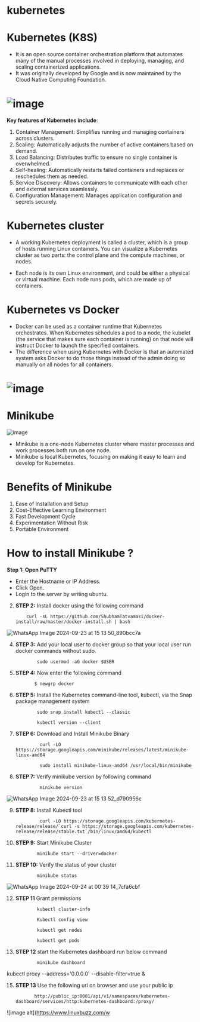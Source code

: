# kubernetes
# Kubernetes (K8S)
- It is an open source container orchestration platform that automates many of the manual processes involved in deploying, managing, and scaling containerized applications.
-  It was originally developed by Google and is now maintained by the Cloud Native Computing Foundation.


# ![image](https://github.com/user-attachments/assets/2324a0f7-0072-42f3-a614-b5b984bfcabf)


**Key features of Kubernetes include**:
1. Container Management: Simplifies running and managing containers across clusters.
2. Scaling: Automatically adjusts the number of active containers based on demand.
3. Load Balancing: Distributes traffic to ensure no single container is overwhelmed.
4. Self-healing: Automatically restarts failed containers and replaces or reschedules them as needed.
5. Service Discovery: Allows containers to communicate with each other and external services seamlessly.
6. Configuration Management: Manages application configuration and secrets securely.

# Kubernetes cluster
- A working Kubernetes deployment is called a cluster, which is a group of hosts running Linux containers. You can visualize a Kubernetes cluster as two parts: the control plane and the compute machines, or nodes.

- Each node is its own Linux environment, and could be either a physical or virtual machine. Each node runs pods, which are made up of containers.

# Kubernetes vs Docker
- Docker can be used as a container runtime that Kubernetes orchestrates. When Kubernetes schedules a pod to a node, the kubelet (the service that makes sure each container is running) on that node will instruct Docker to launch the specified containers.
- The difference when using Kubernetes with Docker is that an automated system asks Docker to do those things instead of the admin doing so manually on all nodes for all containers.

# ![image](https://github.com/user-attachments/assets/3e873b57-b536-44d0-8406-1f00faf3bbc1)

# Minikube
![image](https://github.com/user-attachments/assets/d13159ed-cc18-4267-b491-4323cb9ec9c6)

- Minikube is a one-node Kubernetes cluster where master processes and work processes both run on one node.
- Minikube is local Kubernetes, focusing on making it easy to learn and develop for Kubernetes.

# Benefits of Minikube
1. Ease of Installation and Setup
2. Cost-Effective Learning Environment
3. Fast Development Cycle
4. Experimentation Without Risk
5. Portable Environment

# How to install Minikube ?
**Step 1: Open PuTTY**          
 - Enter the Hostname or IP Address.       
 - Click Open.      
 - Login to the server by writing ubuntu.       

2. **STEP 2:** Install docker using the following command

           curl -sL https://github.com/ShubhamTatvamasi/docker-install/raw/master/docker-install.sh | bash

![WhatsApp Image 2024-09-23 at 15 13 50_890bcc7a](https://github.com/user-attachments/assets/6a62086d-595f-4ea4-abae-109fdb571018)


4. **STEP 3:**  Add your local user to docker group so that your local user run docker commands without sudo.

               sudo usermod -aG docker $USER

5. **STEP 4:** Now enter the following command

              $ newgrp docker

6. **STEP 5:** Install the Kubernetes command-line tool, kubectl, via the Snap package management system

               sudo snap install kubectl --classic

               kubectl version --client

7. **STEP 6:** Download and Install Minikube Binary

                curl -LO https://storage.googleapis.com/minikube/releases/latest/minikube-linux-amd64

                sudo install minikube-linux-amd64 /usr/local/bin/minikube

8. **STEP 7:** Verify minikube version by following command

                minikube version

![WhatsApp Image 2024-09-23 at 15 13 52_d790956c](https://github.com/user-attachments/assets/5da6aaac-b513-44c0-b895-9fffe50c0fb8)

9. **STEP 8:** Install Kubectl tool

                curl -LO https://storage.googleapis.com/kubernetes-release/release/`curl -s https://storage.googleapis.com/kubernetes-release/release/stable.txt`/bin/linux/amd64/kubectl

10. **STEP 9:** Start Minikube Cluster

                minikube start --driver=docker

11. **STEP 10:** Verify the status of your cluster

                minikube status

![WhatsApp Image 2024-09-24 at 00 39 14_7cfa6cbf](https://github.com/user-attachments/assets/104cb600-c576-42b9-812a-60a979c43e71)

12. **STEP 11** Grant permissions

                kubectl cluster-info

                Kubectl config view

                kubectl get nodes

                kubectl get pods

13. **STEP 12** start the Kubernetes dashboard run below command

                minikube dashboard
               
 kubectl proxy --address='0.0.0.0' --disable-filter=true &

15. **STEP 13** Use the following url on browser and use your public ip 

               http://public_ip:8001/api/v1/namespaces/kubernetes-dashboard/services/http:kubernetes-dashboard:/proxy/

![image alt](https://www.linuxbuzz.com/w
